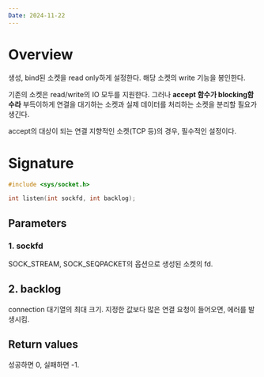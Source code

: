 ```yaml
---
Date: 2024-11-22
---
```

# Overview
생성, bind된 소켓을 read only하게 설정한다. 해당 소켓의 write 기능을 봉인한다. 

기존의 소켓은 read/write의 IO 모두를 지원한다. 그러나 **accept 함수가 blocking함수라** 부득이하게 연결을 대기하는 소켓과 실제 데이터를 처리하는 소켓을 분리할 필요가 생긴다.

accept의 대상이 되는 연결 지향적인 소켓(TCP 등)의 경우, 필수적인 설정이다.
# Signature


```C
#include <sys/socket.h>

int listen(int sockfd, int backlog);
```

## Parameters

### 1. sockfd
SOCK_STREAM, SOCK_SEQPACKET의 옵션으로 생성된 소켓의 fd. 

## 2. backlog
connection 대기열의 최대 크기. 지정한 값보다 많은 연결 요청이 들어오면, 에러를 발생시킴.

## Return values

성공하면 0, 실패하면 -1.